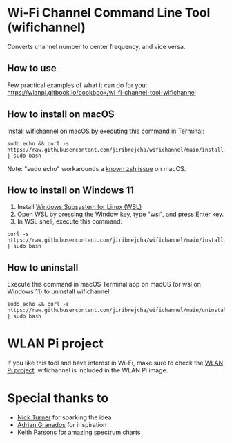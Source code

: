 # Wi-Fi Channel Command Line Tool (wifichannel)
Converts channel number to center frequency, and vice versa.

## How to use
Few practical examples of what it can do for you:
https://wlanpi.gitbook.io/cookbook/wi-fi-channel-tool-wifichannel

## How to install on macOS
Install wifichannel on macOS by executing this command in Terminal:

```
sudo echo && curl -s https://raw.githubusercontent.com/jiribrejcha/wifichannel/main/install.sh | sudo bash
```

Note: "sudo echo" workarounds a [known zsh 
issue](https://support.doppler.com/hc/en-us/articles/6520676549915-Curl-CLI-installation-fails-when-using-ZSH) 
on macOS.

## How to install on Windows 11
1. Install [Windows Subsystem for Linux (WSL)](https://techcommunity.microsoft.com/t5/windows-11/how-to-install-the-linux-windows-subsystem-in-windows-11/m-p/2701207)
2. Open WSL by pressing the Window key, type "wsl", and press Enter key.
3. In WSL shell, execute this command:

```
curl -s https://raw.githubusercontent.com/jiribrejcha/wifichannel/main/install.sh | sudo bash
```

## How to uninstall
Execute this command in macOS Terminal app on macOS (or wsl on Windows 11) to uninstall wifichannel:

```
sudo echo && curl -s https://raw.githubusercontent.com/jiribrejcha/wifichannel/main/uninstall.sh | sudo bash
```

# WLAN Pi project
If you like this tool and have interest in Wi-Fi, make sure to check the [WLAN Pi project](http://www.wlanpi.com). 
wifichannel is included in the WLAN Pi image.

# Special thanks to
- [Nick Turner](https://twitter.com/nickjvturner) for sparking the idea
- [Adrian Granados](https://twitter.com/adriangranados) for inspiration
- [Keith Parsons](https://twitter.com/keithrparsons) for amazing [spectrum charts](https://www.wlanpros.com/spectrum)
